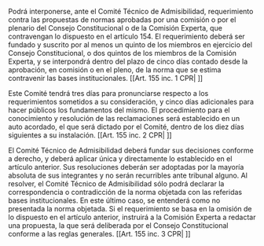 Podrá interponerse, ante el Comité Técnico de Admisibilidad, requerimiento contra las propuestas de normas aprobadas por una comisión o por el plenario del Consejo Constitucional o de la Comisión Experta, que contravengan lo dispuesto en el artículo 154. El requerimiento deberá ser fundado y suscrito por al menos un quinto de los miembros en ejercicio del Consejo Constitucional, o dos quintos de los miembros de la Comisión Experta, y se interpondrá dentro del plazo de cinco días contado desde la aprobación, en comisión o en el pleno, de la norma que se estima contravenir las bases institucionales. [[Art. 155 inc. 1 CPR| ]]

Este Comité tendrá tres días para pronunciarse respecto a los requerimientos sometidos a su consideración, y cinco días adicionales para hacer públicos los fundamentos del mismo. El procedimiento para el conocimiento y resolución de las reclamaciones será establecido en un auto acordado, el que será dictado por el Comité, dentro de los diez días siguientes a su instalación. [[Art. 155 inc. 2 CPR| ]]

El Comité Técnico de Admisibilidad deberá fundar sus decisiones conforme a derecho, y deberá aplicar única y directamente lo establecido en el artículo anterior. Sus resoluciones deberán ser adoptadas por la mayoría absoluta de sus integrantes y no serán recurribles ante tribunal alguno. Al resolver, el Comité Técnico de Admisibilidad sólo podrá declarar la correspondencia o contradicción de la norma objetada con las referidas bases institucionales. En este último caso, se entenderá como no presentada la norma objetada. Si el requerimiento se basa en la omisión de lo dispuesto en el artículo anterior, instruirá a la Comisión Experta a redactar una propuesta, la que será deliberada por el Consejo Constitucional conforme a las reglas generales. [[Art. 155 inc. 3 CPR| ]]